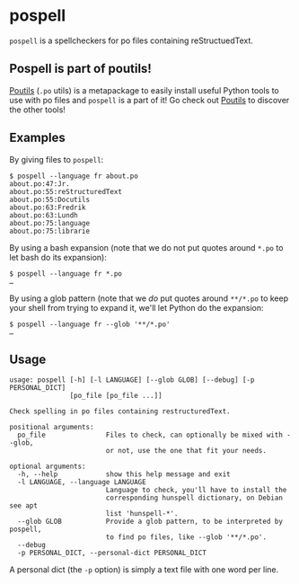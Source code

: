 # pospell

`pospell` is a spellcheckers for po files containing reStructuedText.

## Pospell is part of poutils!

[Poutils](https://pypi.org/project/poutils) (`.po` utils) is a metapackage to easily install useful Python tools to use with po files
and `pospell` is a part of it! Go check out [Poutils](https://pypi.org/project/poutils) to discover the other tools!

## Examples

By giving files to `pospell`:
```
$ pospell --language fr about.po
about.po:47:Jr.
about.po:55:reStructuredText
about.po:55:Docutils
about.po:63:Fredrik
about.po:63:Lundh
about.po:75:language
about.po:75:librarie
```

By using a bash expansion (note that we do not put quotes around
`*.po` to let bash do its expansion):

```
$ pospell --language fr *.po
…
```

By using a glob pattern (note that we *do* put quotes around `**/*.po`
to keep your shell from trying to expand it, we'll let Python do the
expansion:

```
$ pospell --language fr --glob '**/*.po'
…
```

## Usage

```
usage: pospell [-h] [-l LANGUAGE] [--glob GLOB] [--debug] [-p PERSONAL_DICT]
               [po_file [po_file ...]]

Check spelling in po files containing restructuredText.

positional arguments:
  po_file               Files to check, can optionally be mixed with --glob,
                        or not, use the one that fit your needs.

optional arguments:
  -h, --help            show this help message and exit
  -l LANGUAGE, --language LANGUAGE
                        Language to check, you'll have to install the
                        corresponding hunspell dictionary, on Debian see apt
                        list 'hunspell-*'.
  --glob GLOB           Provide a glob pattern, to be interpreted by pospell,
                        to find po files, like --glob '**/*.po'.
  --debug
  -p PERSONAL_DICT, --personal-dict PERSONAL_DICT
```

A personal dict (the `-p` option) is simply a text file with one word
per line.
